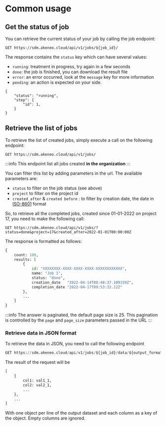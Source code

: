 # Common usage

## Get the status of job

You can retrieve the current status of your job by calling the job endpoint:
```
GET https://sdm.akeneo.cloud/api/v1/jobs/${job_id}/
```

The response contains the `status` key which can have several values:

- `running`: treatment in progress, try again in a few seconds
- `done`: the job is finished, you can download the result file
- `error`: an error occurred, look at the `message` key for more information
- `pending`: an action is expected on your side.

```
{
    "status": "running",
    "step": {
        "id": 1,
    }
}
```

## Retrieve the list of jobs

To retrieve the list of created jobs, simply execute a call on the following endpoint:
```
GET https://sdm.akeneo.cloud/api/v1/jobs/
```

:::info
This endpoint list all jobs created **in the organization**
:::

You can filter this list by adding parameters in the url. The available parameters are:

- `status` to filter on the job status (see above)
- `project` to filter on the project id
- `created_after` & `created before` : to filter by creation date, the date in [ISO-8601](https://en.wikipedia.org/wiki/ISO_8601) format

So, to retrieve all the completed jobs, created since 01-01-2022 on project 17, you need to make the following call:

```
GET https://sdm.akeneo.cloud/api/v1/jobs/?status=done&project=17&created_after=2022-01-01T00:00:00Z
```

The response is formatted as follows:
```python
{
	count: 100,
	results: [
		{
			id: "XXXXXXXX-XXXX-XXXX-XXXX-XXXXXXXXXXXX",
			name: "Job 1",
			status: "done",
			creation_date	"2022-04-14T08:48:37.109159Z",
			completion_date	"2022-04-17T09:53:32.12Z"
		},
		...
	]
}
```

:::info
The answer is paginated, the default page size is 25. This pagination is controlled by the `page` and `page_size` parameters passed in the URL
:::

### Retrieve data in JSON format

To retrieve the data in JSON, you need to call the following endpoint

```python
GET https://sdm.akeneo.cloud/api/v1/jobs/${job_id}/data/${output_format_id}/
```

The result of the request will be
```python
[
	{
		col1: val1_1,
		col2: val2_1,
		...
	},
	...
]
```

With one object per line of the output dataset and each column as a key of the object. Empty columns are ignored.

